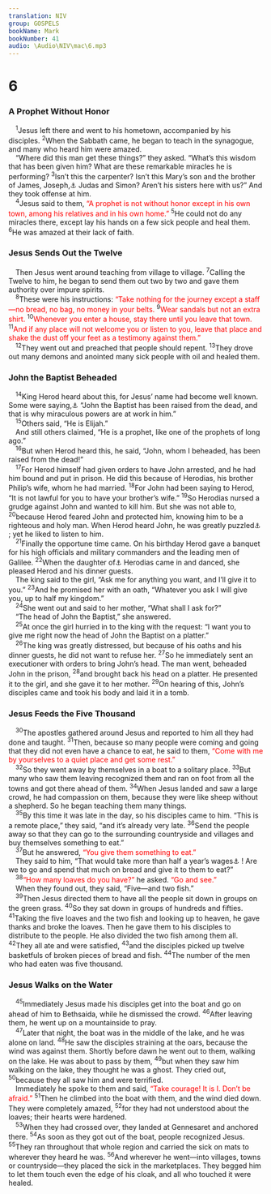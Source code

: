 ```yaml
---
translation: NIV
group: GOSPELS
bookName: Mark 
bookNumber: 41
audio: \Audio\NIV\mac\6.mp3
---
```


<div class="title"><h1>6</h1><h3>A Prophet Without Honor </h3></div>
<span class="verse mac_6_1"> <sup>1</sup>Jesus left there and went to his hometown, accompanied by his disciples. </span>
<span class="verse mac_6_2"><sup>2</sup>When the Sabbath came, he began to teach in the synagogue, and many who heard him were amazed. <br/> “Where did this man get these things?” they asked. “What’s this wisdom that has been given him? What are these remarkable miracles he is performing? </span>
<span class="verse mac_6_3"><sup>3</sup>Isn’t this the carpenter? Isn’t this Mary’s son and the brother of James, Joseph,<a data-toggle="tooltip" data-placement="bottom" title="Greek Joses , a variant of Joseph">⚓</a> Judas and Simon? Aren’t his sisters here with us?” And they took offense at him. <br/></span>
<span class="verse mac_6_4"> <sup>4</sup>Jesus said to them, <font color="red">“A prophet is not without honor except in his own town, among his relatives and in his own home.”</font></span>
<span class="verse mac_6_5"><sup>5</sup>He could not do any miracles there, except lay his hands on a few sick people and heal them. </span>
<span class="verse mac_6_6"><sup>6</sup>He was amazed at their lack of faith. <br/></span>
<div class="title"><h3>Jesus Sends Out the Twelve </h3></div>
<span class="verse mac_6_6"> Then Jesus went around teaching from village to village. </span>
<span class="verse mac_6_7"><sup>7</sup>Calling the Twelve to him, he began to send them out two by two and gave them authority over impure spirits. <br/></span>
<span class="verse mac_6_8"> <sup>8</sup>These were his instructions: <font color="red">“Take nothing for the journey except a staff—no bread, no bag, no money in your belts.</font></span>
<span class="verse mac_6_9"><sup>9</sup><font color="red">Wear sandals but not an extra shirt.</font></span>
<span class="verse mac_6_10"><sup>10</sup><font color="red">Whenever you enter a house, stay there until you leave that town.</font></span>
<span class="verse mac_6_11"><sup>11</sup><font color="red">And if any place will not welcome you or listen to you, leave that place and shake the dust off your feet as a testimony against them.”</font><br/></span>
<span class="verse mac_6_12"> <sup>12</sup>They went out and preached that people should repent. </span>
<span class="verse mac_6_13"><sup>13</sup>They drove out many demons and anointed many sick people with oil and healed them. <br/></span>
<div class="title"><h3>John the Baptist Beheaded </h3></div>
<span class="verse mac_6_14"> <sup>14</sup>King Herod heard about this, for Jesus’ name had become well known. Some were saying,<a data-toggle="tooltip" data-placement="bottom" title="Some early manuscripts He was saying">⚓</a> “John the Baptist has been raised from the dead, and that is why miraculous powers are at work in him.” <br/></span>
<span class="verse mac_6_15"> <sup>15</sup>Others said, “He is Elijah.” <br/> And still others claimed, “He is a prophet, like one of the prophets of long ago.” <br/></span>
<span class="verse mac_6_16"> <sup>16</sup>But when Herod heard this, he said, “John, whom I beheaded, has been raised from the dead!” <br/></span>
<span class="verse mac_6_17"> <sup>17</sup>For Herod himself had given orders to have John arrested, and he had him bound and put in prison. He did this because of Herodias, his brother Philip’s wife, whom he had married. </span>
<span class="verse mac_6_18"><sup>18</sup>For John had been saying to Herod, “It is not lawful for you to have your brother’s wife.” </span>
<span class="verse mac_6_19"><sup>19</sup>So Herodias nursed a grudge against John and wanted to kill him. But she was not able to, </span>
<span class="verse mac_6_20"><sup>20</sup>because Herod feared John and protected him, knowing him to be a righteous and holy man. When Herod heard John, he was greatly puzzled<a data-toggle="tooltip" data-placement="bottom" title="Some early manuscripts he did many things">⚓</a> ; yet he liked to listen to him. <br/></span>
<span class="verse mac_6_21"> <sup>21</sup>Finally the opportune time came. On his birthday Herod gave a banquet for his high officials and military commanders and the leading men of Galilee. </span>
<span class="verse mac_6_22"><sup>22</sup>When the daughter of<a data-toggle="tooltip" data-placement="bottom" title="Some early manuscripts When his daughter">⚓</a> Herodias came in and danced, she pleased Herod and his dinner guests. <br/> The king said to the girl, “Ask me for anything you want, and I’ll give it to you.” </span>
<span class="verse mac_6_23"><sup>23</sup>And he promised her with an oath, “Whatever you ask I will give you, up to half my kingdom.” <br/></span>
<span class="verse mac_6_24"> <sup>24</sup>She went out and said to her mother, “What shall I ask for?” <br/> “The head of John the Baptist,” she answered. <br/></span>
<span class="verse mac_6_25"> <sup>25</sup>At once the girl hurried in to the king with the request: “I want you to give me right now the head of John the Baptist on a platter.” <br/></span>
<span class="verse mac_6_26"> <sup>26</sup>The king was greatly distressed, but because of his oaths and his dinner guests, he did not want to refuse her. </span>
<span class="verse mac_6_27"><sup>27</sup>So he immediately sent an executioner with orders to bring John’s head. The man went, beheaded John in the prison, </span>
<span class="verse mac_6_28"><sup>28</sup>and brought back his head on a platter. He presented it to the girl, and she gave it to her mother. </span>
<span class="verse mac_6_29"><sup>29</sup>On hearing of this, John’s disciples came and took his body and laid it in a tomb. <br/></span>
<div class="title"><h3>Jesus Feeds the Five Thousand </h3></div>
<span class="verse mac_6_30"> <sup>30</sup>The apostles gathered around Jesus and reported to him all they had done and taught. </span>
<span class="verse mac_6_31"><sup>31</sup>Then, because so many people were coming and going that they did not even have a chance to eat, he said to them, <font color="red">“Come with me by yourselves to a quiet place and get some rest.”</font><br/></span>
<span class="verse mac_6_32"> <sup>32</sup>So they went away by themselves in a boat to a solitary place. </span>
<span class="verse mac_6_33"><sup>33</sup>But many who saw them leaving recognized them and ran on foot from all the towns and got there ahead of them. </span>
<span class="verse mac_6_34"><sup>34</sup>When Jesus landed and saw a large crowd, he had compassion on them, because they were like sheep without a shepherd. So he began teaching them many things. <br/></span>
<span class="verse mac_6_35"> <sup>35</sup>By this time it was late in the day, so his disciples came to him. “This is a remote place,” they said, “and it’s already very late. </span>
<span class="verse mac_6_36"><sup>36</sup>Send the people away so that they can go to the surrounding countryside and villages and buy themselves something to eat.” <br/></span>
<span class="verse mac_6_37"> <sup>37</sup>But he answered, <font color="red">“You give them something to eat.”</font><br/> They said to him, “That would take more than half a year’s wages<a data-toggle="tooltip" data-placement="bottom" title="Greek take two hundred denarii">⚓</a> ! Are we to go and spend that much on bread and give it to them to eat?” <br/></span>
<span class="verse mac_6_38"> <sup>38</sup><font color="red">“How many loaves do you have?”</font> he asked. <font color="red">“Go and see.”</font><br/> When they found out, they said, “Five—and two fish.” <br/></span>
<span class="verse mac_6_39"> <sup>39</sup>Then Jesus directed them to have all the people sit down in groups on the green grass. </span>
<span class="verse mac_6_40"><sup>40</sup>So they sat down in groups of hundreds and fifties. </span>
<span class="verse mac_6_41"><sup>41</sup>Taking the five loaves and the two fish and looking up to heaven, he gave thanks and broke the loaves. Then he gave them to his disciples to distribute to the people. He also divided the two fish among them all. </span>
<span class="verse mac_6_42"><sup>42</sup>They all ate and were satisfied, </span>
<span class="verse mac_6_43"><sup>43</sup>and the disciples picked up twelve basketfuls of broken pieces of bread and fish. </span>
<span class="verse mac_6_44"><sup>44</sup>The number of the men who had eaten was five thousand. <br/></span>
<div class="title"><h3>Jesus Walks on the Water </h3></div>
<span class="verse mac_6_45"> <sup>45</sup>Immediately Jesus made his disciples get into the boat and go on ahead of him to Bethsaida, while he dismissed the crowd. </span>
<span class="verse mac_6_46"><sup>46</sup>After leaving them, he went up on a mountainside to pray. <br/></span>
<span class="verse mac_6_47"> <sup>47</sup>Later that night, the boat was in the middle of the lake, and he was alone on land. </span>
<span class="verse mac_6_48"><sup>48</sup>He saw the disciples straining at the oars, because the wind was against them. Shortly before dawn he went out to them, walking on the lake. He was about to pass by them, </span>
<span class="verse mac_6_49"><sup>49</sup>but when they saw him walking on the lake, they thought he was a ghost. They cried out, </span>
<span class="verse mac_6_50"><sup>50</sup>because they all saw him and were terrified. <br/> Immediately he spoke to them and said, <font color="red">“Take courage! It is I. Don’t be afraid.”</font></span>
<span class="verse mac_6_51"><sup>51</sup>Then he climbed into the boat with them, and the wind died down. They were completely amazed, </span>
<span class="verse mac_6_52"><sup>52</sup>for they had not understood about the loaves; their hearts were hardened. <br/></span>
<span class="verse mac_6_53"> <sup>53</sup>When they had crossed over, they landed at Gennesaret and anchored there. </span>
<span class="verse mac_6_54"><sup>54</sup>As soon as they got out of the boat, people recognized Jesus. </span>
<span class="verse mac_6_55"><sup>55</sup>They ran throughout that whole region and carried the sick on mats to wherever they heard he was. </span>
<span class="verse mac_6_56"><sup>56</sup>And wherever he went—into villages, towns or countryside—they placed the sick in the marketplaces. They begged him to let them touch even the edge of his cloak, and all who touched it were healed. <br/></span>
